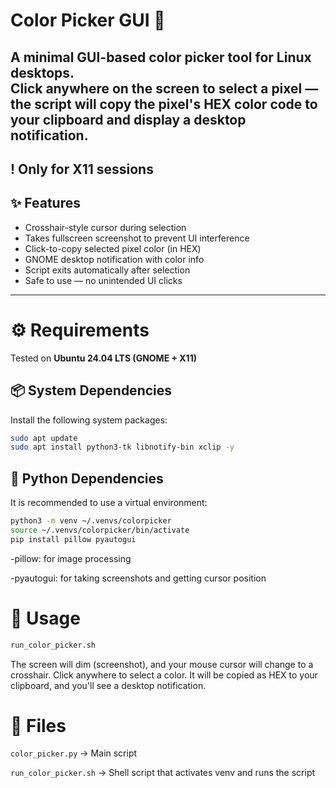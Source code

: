 # Color Picker GUI 🎨

A minimal GUI-based color picker tool for Linux desktops.  
Click anywhere on the screen to select a pixel — the script will copy the pixel's HEX color code to your clipboard and display a desktop notification.
---
! Only for X11 sessions 
---

## ✨ Features

- Crosshair-style cursor during selection  
- Takes fullscreen screenshot to prevent UI interference  
- Click-to-copy selected pixel color (in HEX)  
- GNOME desktop notification with color info  
- Script exits automatically after selection  
- Safe to use — no unintended UI clicks  

---

# ⚙️ Requirements

Tested on **Ubuntu 24.04 LTS (GNOME + X11)**

## 📦 System Dependencies

Install the following system packages:

```bash
sudo apt update
sudo apt install python3-tk libnotify-bin xclip -y
```
## 🐍 Python Dependencies
It is recommended to use a virtual environment:

```bash
python3 -m venv ~/.venvs/colorpicker
source ~/.venvs/colorpicker/bin/activate
pip install pillow pyautogui
```
-pillow: for image processing

-pyautogui: for taking screenshots and getting cursor position

# 🚀 Usage
```bash
run_color_picker.sh
```
The screen will dim (screenshot), and your mouse cursor will change to a crosshair.
Click anywhere to select a color. It will be copied as HEX to your clipboard, and you'll see a desktop notification.

# 📁 Files
`color_picker.py` → Main script

`run_color_picker.sh` → Shell script that activates venv and runs the script

